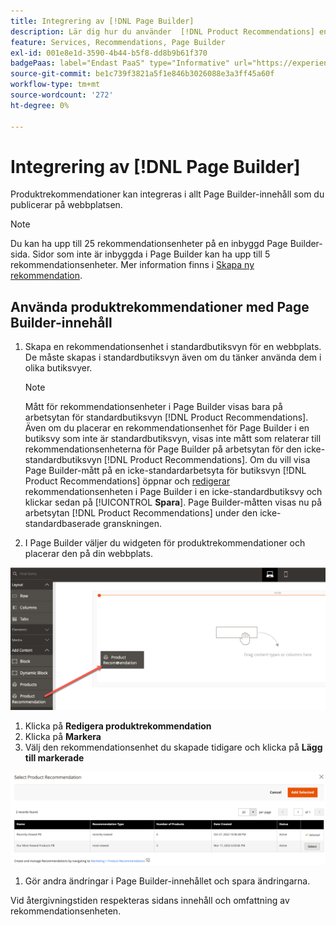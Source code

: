 ```yaml
---
title: Integrering av [!DNL Page Builder]
description: Lär dig hur du använder  [!DNL Product Recommendations] enheter i Page Builder.
feature: Services, Recommendations, Page Builder
exl-id: 001e8e1d-3590-4b44-b5f8-dd8b9b61f370
badgePaas: label="Endast PaaS" type="Informative" url="https://experienceleague.adobe.com/en/docs/commerce/user-guides/product-solutions" tooltip="Gäller endast Adobe Commerce i molnprojekt (Adobe-hanterad PaaS-infrastruktur) och lokala projekt."
source-git-commit: be1c739f3821a5f1e846b3026088e3a3ff45a60f
workflow-type: tm+mt
source-wordcount: '272'
ht-degree: 0%

---
```


# Integrering av [!DNL Page Builder]

Produktrekommendationer kan integreras i allt Page Builder-innehåll som du publicerar på webbplatsen.

>[!NOTE]
>
> Du kan ha upp till 25 rekommendationsenheter på en inbyggd Page Builder-sida. Sidor som inte är inbyggda i Page Builder kan ha upp till 5 rekommendationsenheter. Mer information finns i [Skapa ny rekommendation](create.md).

## Använda produktrekommendationer med Page Builder-innehåll

1. Skapa en rekommendationsenhet i standardbutiksvyn för en webbplats. De måste skapas i standardbutiksvyn även om du tänker använda dem i olika butiksvyer.

   >[!NOTE]
   >
   >Mått för rekommendationsenheter i Page Builder visas bara på arbetsytan för standardbutiksvyn [!DNL Product Recommendations]. Även om du placerar en rekommendationsenhet för Page Builder i en butiksvy som inte är standardbutiksvyn, visas inte mått som relaterar till rekommendationsenheterna för Page Builder på arbetsytan för den icke-standardbutiksvyn [!DNL Product Recommendations]. Om du vill visa Page Builder-mått på en icke-standardarbetsyta för butiksvyn [!DNL Product Recommendations] öppnar och [redigerar](edit.md) rekommendationsenheten i Page Builder i en icke-standardbutiksvy och klickar sedan på [!UICONTROL **Spara**]. Page Builder-måtten visas nu på arbetsytan [!DNL Product Recommendations] under den icke-standardbaserade granskningen.

1. I Page Builder väljer du widgeten för produktrekommendationer och placerar den på din webbplats.

![Infoga rekommendationsenhet](assets/pb-insert.png)

1. Klicka på **Redigera produktrekommendation**
1. Klicka på **Markera**
1. Välj den rekommendationsenhet du skapade tidigare och klicka på **Lägg till markerade**

![Infoga rekommendationsenhet](assets/pb-select.png)

1. Gör andra ändringar i Page Builder-innehållet och spara ändringarna.

Vid återgivningstiden respekteras sidans innehåll och omfattning av rekommendationsenheten.
